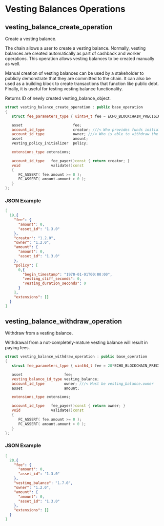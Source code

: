 # Vesting Balances Operations

## vesting_balance_create_operation

Create a vesting balance.

The chain allows a user to create a vesting balance. Normally, vesting balances are created automatically as part of cashback and worker operations. This operation allows vesting balances to be created manually as well.

Manual creation of vesting balances can be used by a stakeholder to publicly demonstrate that they are committed to the chain. It can also be used as a building block to create transactions that function like public debt.  Finally, it is useful for testing vesting balance functionality.

Returns ID of newly created vesting_balance_object.

```cpp
struct vesting_balance_create_operation : public base_operation
{
   struct fee_parameters_type { uint64_t fee = ECHO_BLOCKCHAIN_PRECISION; };

   asset                       fee;
   account_id_type             creator; ///< Who provides funds initially
   account_id_type             owner; ///< Who is able to withdraw the balance
   asset                       amount;
   vesting_policy_initializer  policy;

   extensions_type extensions;

   account_id_type   fee_payer()const { return creator; }
   void              validate()const
   {
      FC_ASSERT( fee.amount >= 0 );
      FC_ASSERT( amount.amount > 0 );
   }
};
```

### JSON Example

```json
[
  19,{
    "fee": {
      "amount": 0,
      "asset_id": "1.3.0"
    },
    "creator": "1.2.0",
    "owner": "1.2.0",
    "amount": {
      "amount": 0,
      "asset_id": "1.3.0"
    },
    "policy": [
      0,{
        "begin_timestamp": "1970-01-01T00:00:00",
        "vesting_cliff_seconds": 0,
        "vesting_duration_seconds": 0
      }
    ],
    "extensions": []
  }
]
```

## vesting_balance_withdraw_operation

Withdraw from a vesting balance.

Withdrawal from a not-completely-mature vesting balance will result in paying fees.

```cpp
struct vesting_balance_withdraw_operation : public base_operation
{
   struct fee_parameters_type { uint64_t fee = 20*ECHO_BLOCKCHAIN_PRECISION; };

   asset                   fee;
   vesting_balance_id_type vesting_balance;
   account_id_type         owner; ///< Must be vesting_balance.owner
   asset                   amount;

   extensions_type extensions;

   account_id_type   fee_payer()const { return owner; }
   void              validate()const
   {
      FC_ASSERT( fee.amount >= 0 );
      FC_ASSERT( amount.amount > 0 );
   }
};
```

### JSON Example

```json
[
  20,{
    "fee": {
      "amount": 0,
      "asset_id": "1.3.0"
    },
    "vesting_balance": "1.7.0",
    "owner": "1.2.0",
    "amount": {
      "amount": 0,
      "asset_id": "1.3.0"
    },
    "extensions": []
  }
]
```